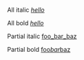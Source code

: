 All italic [_hello_](https://www.google.com)

All bold [*hello*](https://www.google.com)

Partial italic [foo_bar_baz](https://www.google.com)

Partial bold [foo*bar*baz](https://www.google.com)

